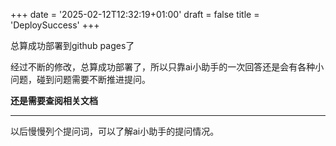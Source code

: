 +++
date = '2025-02-12T12:32:19+01:00'
draft = false
title = 'DeploySuccess'
+++

总算成功部署到github pages了

经过不断的修改，总算成功部署了，所以只靠ai小助手的一次回答还是会有各种小问题，碰到问题需要不断推进提问。

**还是需要查阅相关文档**

----
以后慢慢列个提问词，可以了解ai小助手的提问情况。
